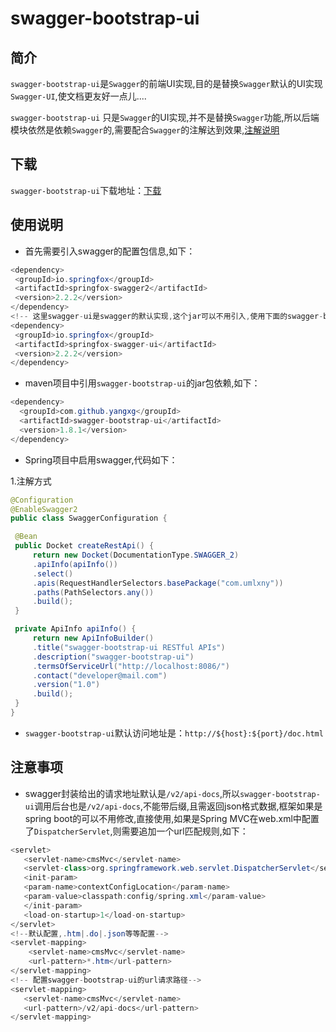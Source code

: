 swagger-bootstrap-ui
=========================

## 简介

`swagger-bootstrap-ui`是`Swagger`的前端UI实现,目的是替换`Swagger`默认的UI实现`Swagger-UI`,使文档更友好一点儿....

`swagger-bootstrap-ui` 只是`Swagger`的UI实现,并不是替换`Swagger`功能,所以后端模块依然是依赖`Swagger`的,需要配合`Swagger`的注解达到效果,[注解说明](swagger-annotation.md)


## 下载

`swagger-bootstrap-ui`下载地址：[下载](https://gitee.com/umltech/swagger-bootstrap-ui.git)

## 使用说明

* 首先需要引入swagger的配置包信息,如下：



```java
<dependency>
 <groupId>io.springfox</groupId>
 <artifactId>springfox-swagger2</artifactId>
 <version>2.2.2</version>
</dependency>
<!-- 这里swagger-ui是swagger的默认实现,这个jar可以不用引入,使用下面的swagger-bootstrap-ui替代--->
<dependency>
 <groupId>io.springfox</groupId>
 <artifactId>springfox-swagger-ui</artifactId>
 <version>2.2.2</version>
</dependency>
```


* maven项目中引用`swagger-bootstrap-ui`的jar包依赖,如下：



```java
<dependency>
  <groupId>com.github.yangxg</groupId>
  <artifactId>swagger-bootstrap-ui</artifactId>
  <version>1.8.1</version>
</dependency>
```

* Spring项目中启用swagger,代码如下：


1.注解方式

```java
@Configuration
@EnableSwagger2
public class SwaggerConfiguration {

 @Bean
 public Docket createRestApi() {
     return new Docket(DocumentationType.SWAGGER_2)
     .apiInfo(apiInfo())
     .select()
     .apis(RequestHandlerSelectors.basePackage("com.umlxny"))
     .paths(PathSelectors.any())
     .build();
 }

 private ApiInfo apiInfo() {
     return new ApiInfoBuilder()
     .title("swagger-bootstrap-ui RESTful APIs")
     .description("swagger-bootstrap-ui")
     .termsOfServiceUrl("http://localhost:8086/")
     .contact("developer@mail.com")
     .version("1.0")
     .build();
 }
}
```

* `swagger-bootstrap-ui`默认访问地址是：`http://${host}:${port}/doc.html`



## 注意事项

* swagger封装给出的请求地址默认是`/v2/api-docs`,所以`swagger-bootstrap-ui`调用后台也是`/v2/api-docs`,不能带后缀,且需返回json格式数据,框架如果是spring boot的可以不用修改,直接使用,如果是Spring MVC在web.xml中配置了`DispatcherServlet`,则需要追加一个url匹配规则,如下：



```java
<servlet>
   <servlet-name>cmsMvc</servlet-name>
   <servlet-class>org.springframework.web.servlet.DispatcherServlet</servlet-class>
   <init-param>
   <param-name>contextConfigLocation</param-name>
   <param-value>classpath:config/spring.xml</param-value>
   </init-param>
   <load-on-startup>1</load-on-startup>
</servlet>
<!--默认配置,.htm|.do|.json等等配置-->
<servlet-mapping>
	<servlet-name>cmsMvc</servlet-name>
 	<url-pattern>*.htm</url-pattern>
</servlet-mapping>
<!-- 配置swagger-bootstrap-ui的url请求路径-->
<servlet-mapping>
   <servlet-name>cmsMvc</servlet-name>
   <url-pattern>/v2/api-docs</url-pattern>
</servlet-mapping>

```

